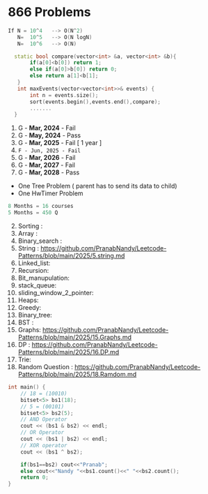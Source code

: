 # 866 Problems
```c++
If N = 10^4   --> O(N^2)
   N=  10^5   --> O(N logN)
   N=  10^6   --> O(N)
```

 ```c++
   static bool compare(vector<int> &a, vector<int> &b){
        if(a[0]<b[0]) return 1;
        else if(a[0]>b[0]) return 0;
        else return a[1]<b[1];
    }
    int maxEvents(vector<vector<int>>& events) {
        int n = events.size();
        sort(events.begin(),events.end(),compare);
        .......
   }
```
1. G - **Mar, 2024** - Fail
2. G - **May, 2024** - Pass
3. G - **Mar, 2025** - Fail  [ 1 year ]
4. `F - Jun, 2025 - Fail`
5. G - **Mar, 2026** - Fail
6. G - **Mar, 2027** - Fail
7. G - **Mar, 2028** - Pass
- One Tree Problem ( parent has to send its data to child)
- One HwTimer Problem
```c++
8 Months = 16 courses
5 Months = 450 Q
```
2. Sorting :
3. Array :
4. Binary_search :
5. String : https://github.com/PranabNandy/Leetcode-Patterns/blob/main/2025/5.string.md
6. Linked_list:
7. Recursion:
8. Bit_manupulation:
9. stack_queue:
10. sliding_window_2_pointer:
11. Heaps:
12. Greedy:
13. Binary_tree:
14. BST :
15. Graphs: https://github.com/PranabNandy/Leetcode-Patterns/blob/main/2025/15.Graphs.md
16. DP : https://github.com/PranabNandy/Leetcode-Patterns/blob/main/2025/16.DP.md
17. Trie:
18. Random Question : https://github.com/PranabNandy/Leetcode-Patterns/blob/main/2025/18.Ramdom.md 
```c++
int main() {
    // 18 = (10010)
    bitset<5> bs1(18);
    // 5 = (00101)
    bitset<5> bs2(5);
    // AND Operator 
    cout << (bs1 & bs2) << endl;
    // OR Operator
    cout << (bs1 | bs2) << endl;
    // XOR operator
    cout << (bs1 ^ bs2);

    if(bs1==bs2) cout<<"Pranab";
    else cout<<"Nandy "<<bs1.count()<<" "<<bs2.count();
    return 0;
}
```
